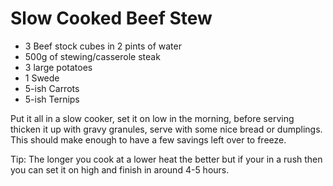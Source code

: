 # Slow Cooked Beef Stew

* 3 Beef stock cubes in 2 pints of water 
* 500g of stewing/casserole steak 
* 3 large potatoes 
* 1 Swede 
* 5-ish Carrots 
* 5-ish Ternips

Put it all in a slow cooker, set it on low in the morning, before serving thicken it up with gravy granules, serve with some nice bread or dumplings. This should make enough to have a few savings left over to freeze.

Tip: The longer you cook at a lower heat the better but if your in a rush then you can set it on high and finish in around 4-5 hours.

